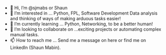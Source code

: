 - 👋 Hi, I’m @sjmabs or Shaun
- 👀 I’m interested in ... Python, FPL, Software Development Data analysis and thinking of ways of making arduous tasks easier!
- 🌱 I’m currently learning ... Python, Networking, to be a better human!
- 💞️ I’m looking to collaborate on ...exciting projects or automating complex manual tasks.
- 📫 How to reach me ... Send me a message on here or find me on LinkedIn (Shaun Mabin).

<!---
sjmabs/sjmabs is a ✨ special ✨ repository because its `README.md` (this file) appears on your GitHub profile.
You can click the Preview link to take a look at your changes.
--->
